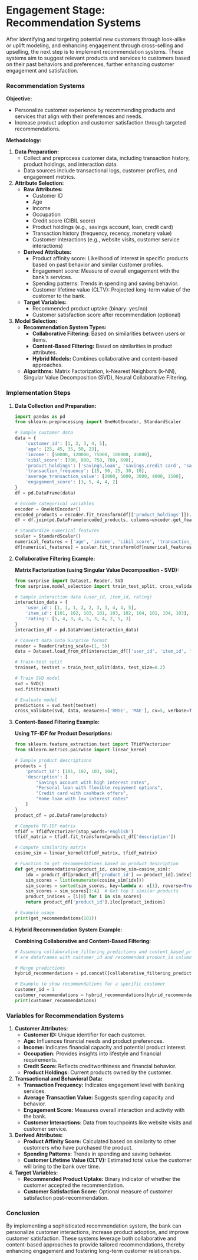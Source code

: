 # Engagement Stage: Recommendation Systems

After identifying and targeting potential new customers through look-alike or uplift modeling, and enhancing engagement through cross-selling and upselling, the next step is to implement recommendation systems. These systems aim to suggest relevant products and services to customers based on their past behaviors and preferences, further enhancing customer engagement and satisfaction.

### Recommendation Systems

**Objective:**

- Personalize customer experience by recommending products and services that align with their preferences and needs.
- Increase product adoption and customer satisfaction through targeted recommendations.

**Methodology:**

1. **Data Preparation:**
    - Collect and preprocess customer data, including transaction history, product holdings, and interaction data.
    - Data sources include transactional logs, customer profiles, and engagement metrics.
2. **Attribute Selection:**
    - **Raw Attributes:**
        - Customer ID
        - Age
        - Income
        - Occupation
        - Credit score (CIBIL score)
        - Product holdings (e.g., savings account, loan, credit card)
        - Transaction history (frequency, recency, monetary value)
        - Customer interactions (e.g., website visits, customer service interactions)
    - **Derived Attributes:**
        - Product affinity score: Likelihood of interest in specific products based on past behavior and similar customer profiles.
        - Engagement score: Measure of overall engagement with the bank's services.
        - Spending patterns: Trends in spending and saving behavior.
        - Customer lifetime value (CLTV): Projected long-term value of the customer to the bank.
    - **Target Variables:**
        - Recommended product uptake (binary: yes/no)
        - Customer satisfaction score after recommendation (optional)
3. **Model Selection:**
    - **Recommendation System Types:**
        - **Collaborative Filtering:** Based on similarities between users or items.
        - **Content-Based Filtering:** Based on similarities in product attributes.
        - **Hybrid Models:** Combines collaborative and content-based approaches.
    - **Algorithms:** Matrix Factorization, k-Nearest Neighbors (k-NN), Singular Value Decomposition (SVD), Neural Collaborative Filtering.

### Implementation Steps

1. **Data Collection and Preparation:**
    
    ```python
    import pandas as pd
    from sklearn.preprocessing import OneHotEncoder, StandardScaler
    
    # Sample customer data
    data = {
        'customer_id': [1, 2, 3, 4, 5],
        'age': [25, 45, 35, 50, 23],
        'income': [50000, 120000, 75000, 100000, 45000],
        'cibil_score': [700, 800, 750, 780, 690],
        'product_holdings': ['savings,loan', 'savings,credit card', 'savings,loan', 'savings', 'loan'],
        'transaction_frequency': [15, 50, 25, 30, 10],
        'average_transaction_value': [2000, 5000, 3000, 4000, 1500],
        'engagement_score': [3, 5, 4, 4, 2]
    }
    df = pd.DataFrame(data)
    
    # Encode categorical variables
    encoder = OneHotEncoder()
    encoded_products = encoder.fit_transform(df[['product_holdings']]).toarray()
    df = df.join(pd.DataFrame(encoded_products, columns=encoder.get_feature_names_out(['product_holdings']))).drop('product_holdings', axis=1)
    
    # Standardize numerical features
    scaler = StandardScaler()
    numerical_features = ['age', 'income', 'cibil_score', 'transaction_frequency', 'average_transaction_value', 'engagement_score']
    df[numerical_features] = scaler.fit_transform(df[numerical_features])
    
    ```
    
2. **Collaborative Filtering Example:**
    
    **Matrix Factorization (using Singular Value Decomposition - SVD):**
    
    ```python
    from surprise import Dataset, Reader, SVD
    from surprise.model_selection import train_test_split, cross_validate
    
    # Sample interaction data (user_id, item_id, rating)
    interaction_data = {
        'user_id': [1, 1, 1, 2, 2, 3, 3, 4, 4, 5],
        'item_id': [101, 102, 103, 101, 103, 102, 104, 101, 104, 103],
        'rating': [5, 4, 3, 4, 5, 3, 4, 2, 5, 3]
    }
    interaction_df = pd.DataFrame(interaction_data)
    
    # Convert data into Surprise format
    reader = Reader(rating_scale=(1, 5))
    data = Dataset.load_from_df(interaction_df[['user_id', 'item_id', 'rating']], reader)
    
    # Train-test split
    trainset, testset = train_test_split(data, test_size=0.2)
    
    # Train SVD model
    svd = SVD()
    svd.fit(trainset)
    
    # Evaluate model
    predictions = svd.test(testset)
    cross_validate(svd, data, measures=['RMSE', 'MAE'], cv=5, verbose=True)
    
    ```
    
3. **Content-Based Filtering Example:**
    
    **Using TF-IDF for Product Descriptions:**
    
    ```python
    from sklearn.feature_extraction.text import TfidfVectorizer
    from sklearn.metrics.pairwise import linear_kernel
    
    # Sample product descriptions
    products = {
        'product_id': [101, 102, 103, 104],
        'description': [
            "Savings account with high interest rates",
            "Personal loan with flexible repayment options",
            "Credit card with cashback offers",
            "Home loan with low interest rates"
        ]
    }
    product_df = pd.DataFrame(products)
    
    # Compute TF-IDF matrix
    tfidf = TfidfVectorizer(stop_words='english')
    tfidf_matrix = tfidf.fit_transform(product_df['description'])
    
    # Compute similarity matrix
    cosine_sim = linear_kernel(tfidf_matrix, tfidf_matrix)
    
    # Function to get recommendations based on product description
    def get_recommendations(product_id, cosine_sim=cosine_sim):
        idx = product_df[product_df['product_id'] == product_id].index[0]
        sim_scores = list(enumerate(cosine_sim[idx]))
        sim_scores = sorted(sim_scores, key=lambda x: x[1], reverse=True)
        sim_scores = sim_scores[1:4]  # Get top 3 similar products
        product_indices = [i[0] for i in sim_scores]
        return product_df['product_id'].iloc[product_indices]
    
    # Example usage
    print(get_recommendations(101))
    
    ```
    
4. **Hybrid Recommendation System Example:**
    
    **Combining Collaborative and Content-Based Filtering:**
    
    ```python
    # Assuming collaborative_filtering_predictions and content_based_predictions
    # are dataframes with customer_id and recommended product_id columns
    
    # Merge predictions
    hybrid_recommendations = pd.concat([collaborative_filtering_predictions, content_based_predictions]).drop_duplicates()
    
    # Example to show recommendations for a specific customer
    customer_id = 1
    customer_recommendations = hybrid_recommendations[hybrid_recommendations['customer_id'] == customer_id]
    print(customer_recommendations)
    
    ```
    

### Variables for Recommendation Systems

1. **Customer Attributes:**
    - **Customer ID:** Unique identifier for each customer.
    - **Age:** Influences financial needs and product preferences.
    - **Income:** Indicates financial capacity and potential product interest.
    - **Occupation:** Provides insights into lifestyle and financial requirements.
    - **Credit Score:** Reflects creditworthiness and financial behavior.
    - **Product Holdings:** Current products owned by the customer.
2. **Transactional and Behavioral Data:**
    - **Transaction Frequency:** Indicates engagement level with banking services.
    - **Average Transaction Value:** Suggests spending capacity and behavior.
    - **Engagement Score:** Measures overall interaction and activity with the bank.
    - **Customer Interactions:** Data from touchpoints like website visits and customer service.
3. **Derived Attributes:**
    - **Product Affinity Score:** Calculated based on similarity to other customers who have purchased the product.
    - **Spending Patterns:** Trends in spending and saving behavior.
    - **Customer Lifetime Value (CLTV):** Estimated total value the customer will bring to the bank over time.
4. **Target Variables:**
    - **Recommended Product Uptake:** Binary indicator of whether the customer accepted the recommendation.
    - **Customer Satisfaction Score:** Optional measure of customer satisfaction post-recommendation.

### Conclusion

By implementing a sophisticated recommendation system, the bank can personalize customer interactions, increase product adoption, and improve customer satisfaction. These systems leverage both collaborative and content-based approaches to provide tailored recommendations, thereby enhancing engagement and fostering long-term customer relationships.

